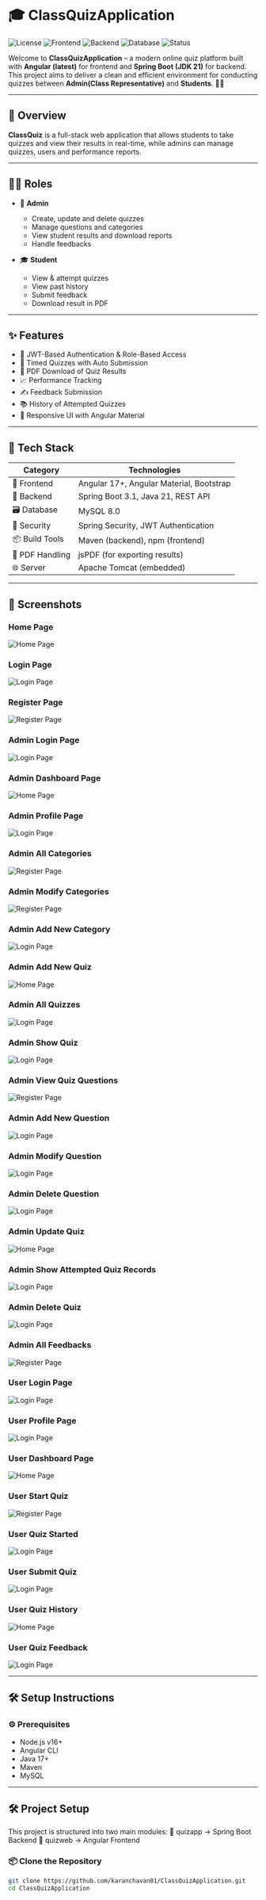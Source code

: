 # 🎓 ClassQuizApplication

![License](https://img.shields.io/badge/license-MIT-blue.svg)
![Frontend](https://img.shields.io/badge/Angular-17+-red)
![Backend](https://img.shields.io/badge/Spring%20Boot-JDK%2021-green)
![Database](https://img.shields.io/badge/MySQL-8.0-blue)
![Status](https://img.shields.io/badge/status-Production%20Ready-brightgreen)

Welcome to **ClassQuizApplication** – a modern online quiz platform built with **Angular (latest)** for frontend and **Spring Boot (JDK 21)** for backend. This project aims to deliver a clean and efficient environment for conducting quizzes between **Admin(Class Representative)** and **Students**. 🧠📘

---

## 📘 Overview

**ClassQuiz** is a full-stack web application that allows students to take quizzes and view their results in real-time, while admins can manage quizzes, users and performance reports.

---

## 👨‍💻 Roles

- 👑 **Admin**  
  - Create, update and delete quizzes  
  - Manage questions and categories  
  - View student results and download reports  
  - Handle feedbacks

- 🎓 **Student**  
  - View & attempt quizzes  
  - View past history  
  - Submit feedback  
  - Download result in PDF

---

## ✨ Features

- 🔐 JWT-Based Authentication & Role-Based Access
- 🧠 Timed Quizzes with Auto Submission
- 🧾 PDF Download of Quiz Results
- 📈 Performance Tracking
- ✍️ Feedback Submission
- 📚 History of Attempted Quizzes
- 🧑 Responsive UI with Angular Material

---

## 🚀 Tech Stack

| Category        | Technologies                                |
|-----------------|---------------------------------------------|
| 🧠 Frontend     | Angular 17+, Angular Material, Bootstrap    |
| 🔧 Backend      | Spring Boot 3.1, Java 21, REST API          |
| 🗃️ Database     | MySQL 8.0                                   |
| 🔐 Security     | Spring Security, JWT Authentication         |
| 📦 Build Tools  | Maven (backend), npm (frontend)             |
| 📄 PDF Handling | jsPDF (for exporting results)               |
| 🌐 Server       | Apache Tomcat (embedded)                    |

---

## 📸 Screenshots

### Home Page
![Home Page](screenshots/home-page.png)

### Login Page
![Login Page](screenshots/login-page.png)

### Register Page
![Register Page](screenshots/register-page.png)

### Admin Login Page
![Login Page](screenshots/admin-login.png)

### Admin Dashboard Page
![Home Page](screenshots/admin-dashboard.png)

### Admin Profile Page
![Login Page](screenshots/admin-profile.png)

### Admin All Categories
![Register Page](screenshots/admin-quiz-categories.png)

### Admin Modify Categories
![Register Page](screenshots/admin-modify-category.png)

### Admin Add New Category
![Login Page](screenshots/admin-new-category.png)

### Admin Add New Quiz
![Home Page](screenshots/admin-new-quiz.png)

### Admin All Quizzes
![Login Page](screenshots/admin-view-quiz.png)

### Admin Show Quiz
![Login Page](screenshots/admin-show-quiz.png)

### Admin View Quiz Questions
![Register Page](screenshots/admin-all-question.png)

### Admin Add New Question
![Login Page](screenshots/admin-add-question.png)

### Admin Modify Question
![Login Page](screenshots/admin-modify-question.png)

### Admin Delete Question
![Login Page](screenshots/admin-delete-question.png)

### Admin Update Quiz
![Home Page](screenshots/admin-modify-quiz.png)

### Admin Show Attempted Quiz Records
![Login Page](screenshots/admin-quiz-history.png)

### Admin Delete Quiz
![Login Page](screenshots/admin-delete-quiz.png)

### Admin All Feedbacks
![Register Page](screenshots/admin-feedback.png)

### User Login Page
![Login Page](screenshots/user-login.png)

### User Profile Page
![Login Page](screenshots/user-profile.png)

### User Dashboard Page
![Home Page](screenshots/user-dashboard.png)

### User Start Quiz
![Register Page](screenshots/user-quiz-instructions.png)

### User Quiz Started
![Login Page](screenshots/user-quiz.png)

### User Submit Quiz
![Login Page](screenshots/user-submit-quiz.png)

### User Quiz History
![Home Page](screenshots/user-attempts.png)

### User Quiz Feedback
![Login Page](screenshots/user-feedback.png)

---

## 🛠️ Setup Instructions

### ⚙️ Prerequisites
- Node.js v16+
- Angular CLI
- Java 17+
- Maven
- MySQL

---

## 🛠️ Project Setup

This project is structured into two main modules:
📁 quizapp → Spring Boot Backend
📁 quizweb → Angular Frontend

### 📦 Clone the Repository

```bash
git clone https://github.com/karanchavan01/ClassQuizApplication.git
cd ClassQuizApplication
